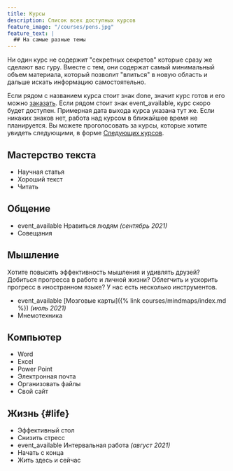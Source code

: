 ```yaml
---
title: Курсы
description: Список всех доступных курсов
feature_image: "/courses/pens.jpg"
feature_text: |
  ## На самые разные темы
---
```


Ни один курс не содержит "секретных секретов" которые сразу же сделают
вас гуру.  Вместе с тем, они содержат самый минимальный объем
материала, который позволит "влиться" в новую область и дальше искать
информацию самостоятельно.

Если рядом с названием курса стоит знак <span
class="material-icons">done</span>, значит курс готов и его можно
[заказать](/feedback.html#order).  Если рядом стоит знак <span
class="material-icons">event_available</span>, курс скоро будет
доступен.  Примерная дата выхода курса указана тут же.  Если никаких
знаков нет, работа над курсом в ближайшее время не планируется.  Вы
можете проголосовать за курсы, которые хотите увидеть следующими, в
форме [Следующих курсов](/feedback.html#vote_courses).

## Мастерство текста

- Научная статья
- Хороший текст
- Читать

## Общение

- <span class="material-icons">event_available</span>
  Нравиться людям *(сентябрь 2021)*
- Совещания

## Мышление

Хотите повысить эффективность мышления и удивлять друзей?  Добиться
прогресса в работе и личной жизни?  Облегчить и ускорить прогресс в
иностранном языке?  У нас есть несколько инструментов.

- <span class="material-icons">event_available</span>
  [Мозговые карты]({% link courses/mindmaps/index.md %}) *(июль 2021)*
- Мнемотехника

## Компьютер

- Word
- Excel
- Power Point
- Электронная почта
- Организовать файлы
- Свой сайт

## Жизнь {#life}

- Эффективный стол
- Снизить стресс
- <span class="material-icons">event_available</span>
  Интервальная работа *(август 2021)*
- Начать с конца
- Жить здесь и сейчас
